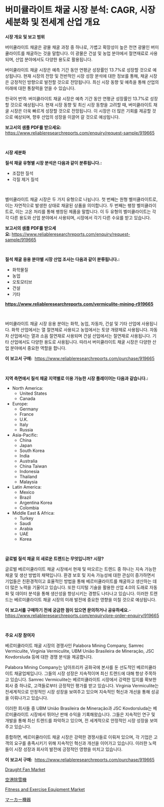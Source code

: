 <p><h1>버미큘라이트 채굴 시장 분석: CAGR, 시장 세분화 및 전세계 산업 개요</h1></p><p><strong>시장 개요 및 보고 범위</strong></p>
<p><p>버미큘라이트 채굴은 광물 채굴 과정 중 하나로, 가볍고 확장성이 높은 천연 광물인 버미큘라이트를 채굴하는 것을 말합니다. 이 광물은 건설 및 농업 분야에서 절연재료로 사용되며, 산업 분야에서도 다양한 용도로 활용됩니다.</p><p>버미큘라이트 채굴 시장은 예측 기간 동안 연평균 성장률인 13.7%로 성장할 것으로 예상됩니다. 현재 시장의 전망 및 전반적인 시장 성장 분석에 대한 정보를 통해, 채굴 시장은 긍정적인 방향으로 발전할 것으로 전망됩니다. 최신 시장 동향 및 예측을 통해 산업의 미래에 대한 통찰력을 얻을 수 있습니다.</p><p>한국어 번역: 버미큘라이트 채굴 시장은 예측 기간 동안 연평균 성장률인 13.7%로 성장할 것으로 예상됩니다. 현재 시장 동향 및 최신 시장 동향을 고려할 때, 버미큘라이트 채굴 시장은 더욱 빠르게 성장할 것으로 전망됩니다. 이 시장은 더 많은 기회를 제공할 것으로 예상되며, 향후 산업의 성장을 이끌어 갈 것으로 예상됩니다.</p></p>
<p><strong>보고서의 샘플 PDF를 받으세요:</strong> <a href="https://www.reliableresearchreports.com/enquiry/request-sample/919665">https://www.reliableresearchreports.com/enquiry/request-sample/919665</a></p>
<p>&nbsp;</p>
<p><strong>시장 세분화</strong></p>
<p><strong>질석 채굴 유형별 시장 분석은 다음과 같이 분류됩니다.:</strong></p>
<p><ul><li>조잡한 질석</li><li>각질 제거 질석</li></ul></p>
<p>&nbsp;</p>
<p><p>벨미큘라이트 채굴 시장은 두 가지 유형으로 나뉩니다. 첫 번째는 원형 벨미큘라이트로, 이는 자연적으로 발생한 상태로 채굴된 상품을 의미합니다. 두 번째는 팽창 벨미큘라이트로, 이는 고온 처리를 통해 팽창된 제품을 말합니다. 이 두 유형의 벨미큘라이트는 각각 다른 용도와 산업 분야에서 사용되며, 시장에서 각기 다른 수요를 받고 있습니다.</p></p>
<p><strong>보고서의 샘플 PDF를 받으세요:</strong>&nbsp;<a href="https://www.reliableresearchreports.com/enquiry/request-sample/919665">https://www.reliableresearchreports.com/enquiry/request-sample/919665</a></p>
<p>&nbsp;</p>
<p><strong> 질석 채굴 응용 분야별 시장 산업 조사는 다음과 같이 분류됩니다.:</strong></p>
<p><ul><li>화학물질</li><li>농업</li><li>오토모티브</li><li>건설</li><li>기타</li></ul></p>
<p><strong><a href="https://www.reliableresearchreports.com/vermiculite-mining-r919665">https://www.reliableresearchreports.com/vermiculite-mining-r919665</a></strong></p>
<p>&nbsp;</p>
<p><p>버미큘라이트 채굴 시장 응용 분야는 화학, 농업, 자동차, 건설 및 기타 산업에 사용됩니다. 화학 산업에서는 열 절연체로 사용되고 농업에서는 토양 개량제로 사용됩니다. 자동차 산업에서는 열과 소음 절연재로 사용되며 건설 산업에서는 절연재로 사용됩니다. 기타 산업에서도 다양한 용도로 사용됩니다. 따라서 버미큘라이트 채굴 시장은 다양한 산업 분야에서 중요한 역할을 합니다.</p></p>
<p><strong>이 보고서 구매:</strong>&nbsp; <a href="https://www.reliableresearchreports.com/purchase/919665">https://www.reliableresearchreports.com/purchase/919665</a></p>
<p>&nbsp;</p>
<p><strong>지역 측면에서 질석 채굴 지역별로 이용 가능한 시장 플레이어는 다음과 같습니다.:</strong></p>
<p><ul>
    <li>
        North America:
        <ul>
            <li>United States</li>
            <li>Canada</li>
        </ul>
    </li>
    <li>
        Europe:
        <ul>
            <li>Germany</li>
            <li>France</li>
            <li>U.K.</li>
            <li>Italy</li>
            <li>Russia</li>
        </ul>
    </li>
    <li>
        Asia-Pacific:
        <ul>
            <li>China</li>
            <li>Japan</li>
            <li>South Korea</li>
            <li>India</li>
            <li>Australia</li>
            <li>China Taiwan</li>
            <li>Indonesia</li>
            <li>Thailand</li>
            <li>Malaysia</li>
        </ul>
    </li>
    <li>
        Latin America:
        <ul>
            <li>Mexico</li>
            <li>Brazil</li>
            <li>Argentina Korea</li>
            <li>Colombia</li>
        </ul>
    </li>
    <li>
        Middle East & Africa:
        <ul>
            <li>Turkey</li>
            <li>Saudi</li>
            <li>Arabia</li>
            <li>UAE</li>
            <li>Korea</li>
        </ul>
    </li>
    </ul></p>
<p>&nbsp;</p>
<p><strong>글로벌 질석 채굴 의 새로운 트렌드는 무엇입니까? 시장?</strong></p>
<p><p>글로벌 베르미큘라이트 채굴 시장에서 현재 및 떠오르는 트렌드 중 하나는 지속 가능한 채굴 및 생산 방법의 채택입니다. 환경 보호 및 지속 가능성에 대한 관심이 증가하면서 기업들은 친환경적이고 효율적인 방법을 통해 베르미큘라이트를 채굴하고 생산하는 데 더 많은 노력을 기울이고 있습니다. 또한 디지털 기술을 활용한 산업 4.0의 도래로 자동화 및 데이터 분석을 통해 생산성을 향상시키는 경향도 나타나고 있습니다. 이러한 트렌드는 베르미큘라이트 채굴 시장의 미래 발전에 중요한 영향을 미칠 것으로 예상됩니다.</p></p>
<p><strong>이 보고서를 구매하기 전에 궁금한 점이 있으면 문의하거나 공유하세요.</strong>- <a href="https://www.reliableresearchreports.com/enquiry/pre-order-enquiry/919665">https://www.reliableresearchreports.com/enquiry/pre-order-enquiry/919665</a></p>
<p>&nbsp;</p>
<p><strong>주요 시장 참여자</strong></p>
<p><p>베르미큘라이트 채굴 시장의 경쟁사인 Palabora Mining Company, Samrec Vermiculite, Virginia Vermiculite, UBM União Brasileira de Mineração, JSC Kovdorsluda 등에 대한 경쟁 분석을 제공합니다. </p><p>Palabora Mining Company는 남아프리카 공화국에 본사를 둔 선도적인 베르미큘라이트 채굴업체입니다. 그들의 시장 성장은 지속적이며 최신 트렌드에 대해 항상 주목하고 있습니다. Samrec Vermiculite는 베르미큘라이트 시장에서 강력한 입지를 확보한 회사 중 하나로, 고객들로부터 긍정적인 평가를 받고 있습니다. Virginia Vermiculite는 전세계적으로 안정적인 시장 성장을 보여주고 있으며 지속적인 혁신과 개선을 통해 성공을 이뤄나가고 있습니다.</p><p>이러한 회사들 중 UBM União Brasileira de Mineração과 JSC Kovdorsluda는 베르미큘라이트 시장에서 뛰어난 판매 수익을 기록해왔습니다. 그들은 지속적인 연구 및 개발을 통해 최신 트렌드를 파악하고 있으며, 전 세계적으로 안정적인 시장 성장을 보여주고 있습니다.</p><p>종합하면, 베르미큘라이트 채굴 시장은 강력한 경쟁사들로 이뤄져 있으며, 각 기업은 고객의 요구를 충족시키기 위해 지속적인 혁신과 개선을 이어가고 있습니다. 이러한 노력들이 시장 성장과 회사의 발전에 긍정적인 영향을 미치고 있습니다.</p></p>
<p><strong>이 보고서 구매:</strong>&nbsp;&nbsp;<a href="https://www.reliableresearchreports.com/purchase/919665">https://www.reliableresearchreports.com/purchase/919665</a></p>
<p><p><a href="https://github.com/nathandecarvalho/Market-Research-Report-List-2/blob/main/draught-fan-market.md">Draught Fan Market</a></p><p><a href="https://medium.com/@nicolaseller56452023/%E7%A9%BA%E6%B8%AF%E7%94%A8%E9%99%A4%E9%9B%AA%E8%BB%8A%E3%81%AE%E5%B8%82%E5%A0%B4%E3%83%AC%E3%83%9D%E3%83%BC%E3%83%88%E3%81%AF-%E3%81%93%E3%81%AE%E5%B8%82%E5%A0%B4%E3%81%AE%E6%9C%80%E6%96%B0%E3%81%AE%E3%83%88%E3%83%AC%E3%83%B3%E3%83%89%E3%81%A8%E6%88%90%E9%95%B7%E6%A9%9F%E4%BC%9A%E3%82%92%E6%98%8E%E3%82%89%E3%81%8B%E3%81%AB%E3%81%97%E3%81%A6%E3%81%84%E3%81%BE%E3%81%99-beb731e764dc">空港除雪機</a></p><p><a href="https://github.com/kosella/Market-Research-Report-List-2/blob/main/fitness-and-exercise-equipment-market.md">Fitness and Exercise Equipment Market</a></p><p><a href="https://medium.com/@fabianhoncescu2022/%E3%83%9E%E3%83%BC%E3%82%AB%E3%83%BC%E6%A9%9F%E5%99%A8%E3%81%AE%E5%B8%82%E5%A0%B4%E8%A6%8F%E6%A8%A1-%E5%B8%82%E5%A0%B4%E8%A6%8B%E9%80%9A%E3%81%97%E3%81%A8%E5%B8%82%E5%A0%B4%E4%BA%88%E6%B8%AC-2024%E5%B9%B4%E3%81%8B%E3%82%892031%E5%B9%B4-1a6940a663f3">マーカー機器</a></p></p>